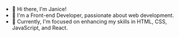 - 👋 Hi there, I'm Janice!
- 👀 I'm a Front-end Developer, passionate about web development.
- 🌱 Currently, I'm focused on enhancing my skills in HTML, CSS, JavaScript, and React.

<!---
janiceli0/janiceli0 is a ✨ special ✨ repository because its `README.md` (this file) appears on your GitHub profile.
You can click the Preview link to take a look at your changes.
--->

